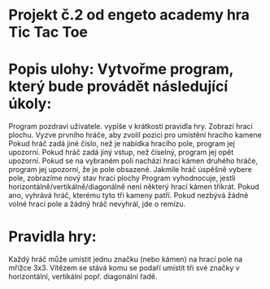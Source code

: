 # Projekt č.2 od engeto academy hra Tic Tac Toe

# Popis ulohy: Vytvořme program, který bude provádět následující úkoly:

Program pozdraví uživatele.
vypíše v krátkosti pravidla hry.
Zobrazí hrací plochu.
Vyzve prvního hráče, aby zvolil pozici pro umístění hracího kamene
Pokud hráč zadá jiné číslo, než je nabídka hracího pole, program  jej upozorní.
Pokud hráč zadá jiný vstup, než číselný, program jej opět upozorní.
Pokud se na vybraném poli nachází hrací kámen druhého hráče, program jej upozorní, že je pole obsazené.
Jakmile hráč úspěšně vybere pole, zobrazíme nový stav hrací plochy
Program vyhodnocuje, jestli horizontálně/vertikálně/diagonálně není některý hrací kámen tříkrát. Pokud ano, vyhrává hráč, kterému tyto tři kameny patří.
Pokud nezbývá žádné volné hrací pole a žádný hráč nevyhrál, jde o remízu.

# Pravidla hry:
Každý hráč může umístit jednu značku (nebo kámen)
na hrací pole na mřížce 3x3. Vítězem se stává
komu se podaří umístit tři své
značky v horizontální, vertikální popř. diagonální řadě.